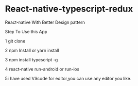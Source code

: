 # React-native-typescript-redux

React-native With Better Design pattern 

Step To Use this App

1 git clone 

2 npm Install or yarn install 

3 npm install typescript -g 

4 react-native run-android or run-ios

5i have used VScode for editor,you can use any editor you like.    
